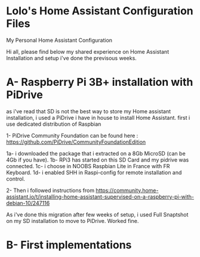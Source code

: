 # Lolo's Home Assistant Configuration Files
My Personal Home Assistant Configuration

Hi all, please find below my shared experience on Home Assistant Installation and setup i've done the previsous weeks.

# A- Raspberry Pi 3B+ installation with PiDrive
as i've read that SD is not the best way to store my Home assistant installation, i used a PiDrive i have in house to install Home Assistant.
first i use dedicated distribution of Raspbian

1- PiDrive Community Foundation can be found here : https://github.com/PiDrive/CommunityFoundationEdition

1a- i downloaded the package that i extracted on a 8Gb MicroSD (can be 4Gb if you have).
1b- RPi3 has started on this SD Card and my pidrive was connected.
1c- i choose in NOOBS Raspbian Lite in France with FR Keyboard.
1d- i enabled SHH in Raspi-config for remote installation and control.

2- Then i followed instructions from https://community.home-assistant.io/t/installing-home-assistant-supervised-on-a-raspberry-pi-with-debian-10/247116

As i've done this migration after few weeks of setup, i used Full Snaptshot on my SD installation to move to PiDrive. Worked fine.

# B- First implementations

